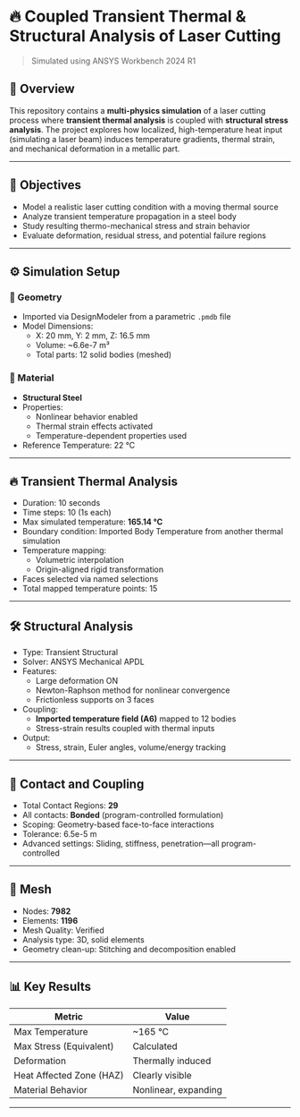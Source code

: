 # 🔥 Coupled Transient Thermal & Structural Analysis of Laser Cutting  
> Simulated using ANSYS Workbench 2024 R1

## 📌 Overview

This repository contains a **multi-physics simulation** of a laser cutting process where **transient thermal analysis** is coupled with **structural stress analysis**. The project explores how localized, high-temperature heat input (simulating a laser beam) induces temperature gradients, thermal strain, and mechanical deformation in a metallic part.

---

## 🎯 Objectives

- Model a realistic laser cutting condition with a moving thermal source
- Analyze transient temperature propagation in a steel body
- Study resulting thermo-mechanical stress and strain behavior
- Evaluate deformation, residual stress, and potential failure regions

---

## ⚙️ Simulation Setup

### 🔹 Geometry

- Imported via DesignModeler from a parametric `.pmdb` file
- Model Dimensions:
  - X: 20 mm, Y: 2 mm, Z: 16.5 mm
  - Volume: ~6.6e-7 m³
  - Total parts: 12 solid bodies (meshed)

### 🔹 Material

- **Structural Steel**
- Properties:
  - Nonlinear behavior enabled
  - Thermal strain effects activated
  - Temperature-dependent properties used
- Reference Temperature: 22 °C

---

## 🔥 Transient Thermal Analysis

- Duration: 10 seconds
- Time steps: 10 (1s each)
- Max simulated temperature: **165.14 °C**
- Boundary condition: Imported Body Temperature from another thermal simulation
- Temperature mapping:
  - Volumetric interpolation
  - Origin-aligned rigid transformation
- Faces selected via named selections
- Total mapped temperature points: 15

---

## 🛠️ Structural Analysis

- Type: Transient Structural
- Solver: ANSYS Mechanical APDL
- Features:
  - Large deformation ON
  - Newton-Raphson method for nonlinear convergence
  - Frictionless supports on 3 faces
- Coupling:
  - **Imported temperature field (A6)** mapped to 12 bodies
  - Stress-strain results coupled with thermal inputs
- Output:
  - Stress, strain, Euler angles, volume/energy tracking

---

## 🧩 Contact and Coupling

- Total Contact Regions: **29**
- All contacts: **Bonded** (program-controlled formulation)
- Scoping: Geometry-based face-to-face interactions
- Tolerance: 6.5e-5 m
- Advanced settings: Sliding, stiffness, penetration—all program-controlled

---

## 🧱 Mesh

- Nodes: **7982**
- Elements: **1196**
- Mesh Quality: Verified
- Analysis type: 3D, solid elements
- Geometry clean-up: Stitching and decomposition enabled

---

## 📊 Key Results

| Metric                      | Value         |
|----------------------------|---------------|
| Max Temperature            | ~165 °C       |
| Max Stress (Equivalent)    | Calculated    |
| Deformation                | Thermally induced |
| Heat Affected Zone (HAZ)   | Clearly visible |
| Material Behavior          | Nonlinear, expanding |

---

